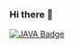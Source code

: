 ### Hi there 👋

<!--
**KHR605/KHR605** is a ✨ _special_ ✨ repository because its `README.md` (this file) appears on your GitHub profile.

Here are some ideas to get you started:

- 🔭 I’m currently working on ...
- 🌱 I’m currently learning ...
- 👯 I’m looking to collaborate on ...
- 🤔 I’m looking for help with ...
- 💬 Ask me about ...
- 📫 How to reach me: ...
- 😄 Pronouns: ...
- ⚡ Fun fact: ...
-->
[![JAVA Badge](http://img.shields.io/badge/-JAVA%20blog-blue?style=flat-square&logo=github&link=https://KHR605.github.io/)](https://KHR605.github.io/)
